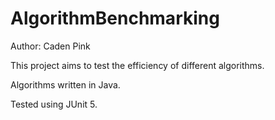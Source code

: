 # AlgorithmBenchmarking

Author: Caden Pink

This project aims to test the efficiency of different algorithms.

Algorithms written in Java.

Tested using JUnit 5.
